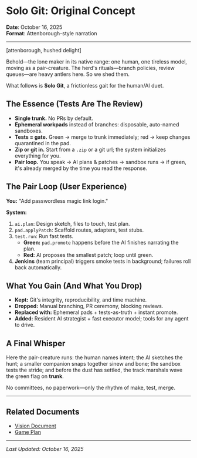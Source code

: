 
# Solo Git: Original Concept

**Date**: October 16, 2025  
**Format**: Attenborough-style narration

---

[attenborough, hushed delight]

Behold—the lone maker in its native range: one human, one tireless model, moving as a pair-creature. The herd's rituals—branch policies, review queues—are heavy antlers here. So we shed them.

What follows is **Solo Git**, a frictionless gait for the human/AI duet.

## The Essence (Tests Are The Review)

* **Single trunk.** No PRs by default.
* **Ephemeral workpads** instead of branches: disposable, auto-named sandboxes.
* **Tests = gate.** Green → merge to trunk immediately; red → keep changes quarantined in the pad.
* **Zip or git in.** Start from a `.zip` or a git url; the system initializes everything for you.
* **Pair loop.** You speak → AI plans & patches → sandbox runs → if green, it's already merged by the time you read the response.

## The Pair Loop (User Experience)

**You:** "Add passwordless magic link login."

**System:**

1. `ai.plan`: Design sketch, files to touch, test plan.
2. `pad.applyPatch`: Scaffold routes, adapters, test stubs.
3. `test.run`: Run fast tests.
   - **Green:** `pad.promote` happens before the AI finishes narrating the plan.
   - **Red:** AI proposes the smallest patch; loop until green.
4. **Jenkins** (team principal) triggers smoke tests in background; failures roll back automatically.

## What You Gain (And What You Drop)

* **Kept:** Git's integrity, reproducibility, and time machine.
* **Dropped:** Manual branching, PR ceremony, blocking reviews.
* **Replaced with:** Ephemeral pads + tests-as-truth + instant promote.
* **Added:** Resident AI strategist + fast executor model; tools for any agent to drive.

## A Final Whisper

Here the pair-creature runs: the human names intent; the AI sketches the hunt; a smaller companion snaps together sinew and bone; the sandbox tests the stride; and before the dust has settled, the track marshals wave the green flag on **trunk**.

No committees, no paperwork—only the rhythm of make, test, merge.

---

## Related Documents

- [Vision Document](./2025-10-16-vision.md)
- [Game Plan](./2025-10-16-game-plan.md)

---

*Last Updated: October 16, 2025*
